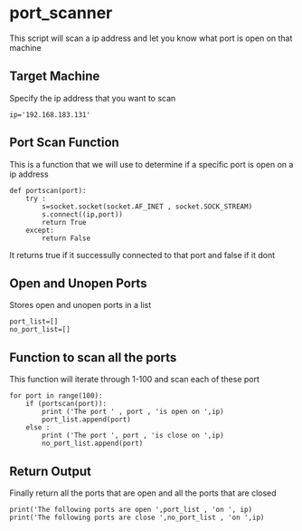 # port_scanner

This script will scan a ip address and let you know what port is open on that machine


## Target Machine
Specify the ip address that you want to scan 

```
ip='192.168.183.131'

```
## Port Scan Function

This is a function that we will use to determine if a specific port is open on a ip address

```
def portscan(port):
    try :
        s=socket.socket(socket.AF_INET , socket.SOCK_STREAM)
        s.connect((ip,port))
        return True 
    except:
        return False

```

It returns true if it successully connected to that port and false if it dont


## Open and Unopen Ports

Stores open and unopen ports in a list 

```
port_list=[]
no_port_list=[]

```

## Function to scan all the ports 

This function will iterate through 1-100 and scan each of these port 

```
for port in range(100):
    if (portscan(port)):
        print ('The port ' , port , 'is open on ',ip)
        port_list.append(port)
    else : 
        print ('The port ', port , 'is close on ',ip)
        no_port_list.append(port)

```
## Return Output 
Finally return all the ports that are open and all the ports that are closed

```
print('The following ports are open ',port_list , 'on ', ip)
print('The following ports are close ',no_port_list , 'on ',ip)
```



